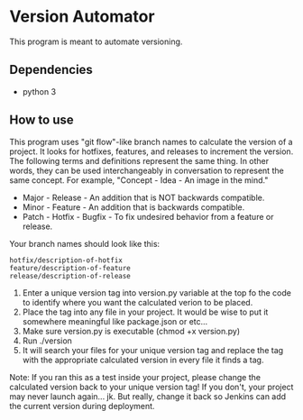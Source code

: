 # Version Automator

This program is meant to automate versioning.

## Dependencies

- python 3

## How to use

This program uses "git flow"-like branch names to calculate the version of a project. It looks for hotfixes, features, and releases to increment the version. The following terms and definitions represent the same thing. In other words, they can be used interchangeably in conversation to represent the same concept. For example, "Concept - Idea - An image in the mind."

- Major - Release - An addition that is NOT backwards compatible.
- Minor - Feature - An addition that is backwards compatible.
- Patch - Hotfix - Bugfix - To fix undesired behavior from a feature or release.

Your branch names should look like this:

```
hotfix/description-of-hotfix
feature/description-of-feature
release/description-of-release
```

1.  Enter a unique version tag into version.py variable at the top fo the code to identify where you want the calculated verion to be placed.
2.  Place the tag into any file in your project. It would be wise to put it somewhere meaningful like package.json or etc...
3.  Make sure version.py is executable (chmod +x version.py)
4.  Run ./version
8.  It will search your files for your unique version tag and replace the tag with the appropriate calculated version in every file it finds a tag.

Note: If you ran this as a test inside your project, please change the calculated version back to your unique version tag! If you don't, your project may never launch again... jk. But really, change it back so Jenkins can add the current version during deployment.
